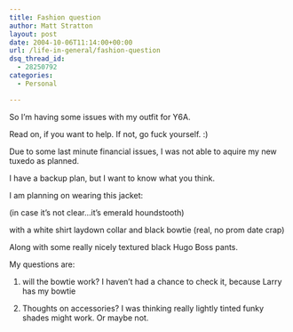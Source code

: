 ```yaml
---
title: Fashion question
author: Matt Stratton
layout: post
date: 2004-10-06T11:14:00+00:00
url: /life-in-general/fashion-question
dsq_thread_id:
  - 28250792
categories:
  - Personal

---
```

So I&#8217;m having some issues with my outfit for Y6A.

Read on, if you want to help. If not, go fuck yourself. :)

Due to some last minute financial issues, I was not able to aquire my new tuxedo as planned.

I have a backup plan, but I want to know what you think.

I am planning on wearing this jacket:

(in case it&#8217;s not clear&#8230;it&#8217;s emerald houndstooth)

with a white shirt laydown collar and black bowtie (real, no prom date crap)

Along with some really nicely textured black Hugo Boss pants.

My questions are:

1) will the bowtie work? I haven&#8217;t had a chance to check it, because Larry has my bowtie

2) Thoughts on accessories? I was thinking really lightly tinted funky shades might work. Or maybe not.